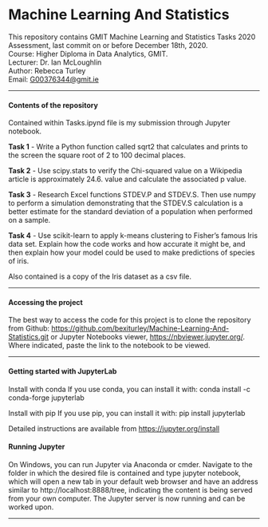 # Machine Learning And Statistics
This repository contains GMIT Machine Learning and Statistics Tasks 2020 Assessment, last commit on or before December 18th, 2020.<br>
Course: Higher Diploma in Data Analytics, GMIT.<br>
Lecturer: Dr. Ian McLoughlin<br>
Author: Rebecca Turley<br>
Email: G00376344@gmit.ie<br>

***

####  Contents of the repository

Contained within Tasks.ipynd file is my submission through Jupyter notebook.  <br>

**Task 1** - Write a Python function called sqrt2 that calculates and prints to the screen the square root of 2 to 100 decimal places. 

**Task 2** - Use scipy.stats to verify the Chi-squared value on a Wikipedia article is approximately 24.6. value and calculate the associated p value.

**Task 3** - Research Excel functions STDEV.P and STDEV.S. Then use numpy to perform a simulation demonstrating that the STDEV.S calculation is a better estimate for the standard deviation of a population when performed on a sample. 

**Task 4** - Use scikit-learn to apply k-means clustering to Fisher’s famous Iris data set.  Explain how the code works and how accurate it might be, and then explain how your model could be used to make predictions of species of iris.

Also contained is a copy of the Iris dataset as a csv file.


***

#### Accessing the project

The best way to access the code for this project is to clone the repository from Github:
https://github.com/bexiturley/Machine-Learning-And-Statistics.git or Jupyter Notebooks viewer, https://nbviewer.jupyter.org/.  Where indicated, paste the link to the notebook to be viewed.

***
#### Getting started with JupyterLab


Install with conda
If you use conda, you can install it with:
conda install -c conda-forge jupyterlab

Install with pip
If you use pip, you can install it with:
pip install jupyterlab

Detailed instructions are available from https://jupyter.org/install

#### Running Jupyter
On Windows, you can run Jupyter via Anaconda or cmder.  Navigate to the folder in which the desired file is contained and type jupyter notebook, which will open a new tab in your default web browser and have an address similar to http://localhost:8888/tree, indicating the content is being served from your own computer.  The Jupyter server is now running and can be worked upon.
***